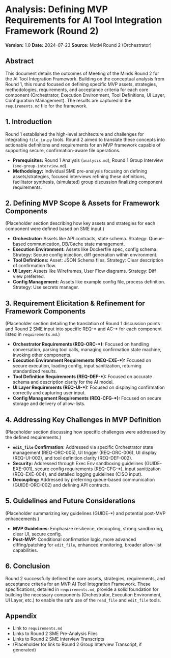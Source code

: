 # Analysis: Defining MVP Requirements for AI Tool Integration Framework (Round 2)

**Version:** 1.0
**Date:** 2024-07-23
**Source:** MotM Round 2 (Orchestrator)

## Abstract

This document details the outcomes of Meeting of the Minds Round 2 for the AI Tool Integration Framework. Building on the conceptual analysis from Round 1, this round focused on defining specific MVP assets, strategies, methodologies, requirements, and acceptance criteria for each core component (Orchestrator, Execution Environment, Tool Definitions, UI Layer, Configuration Management). The results are captured in the `requirements.md` file for the framework.

## 1. Introduction

Round 1 established the high-level architecture and challenges for integrating `file_io.py` tools. Round 2 aimed to translate these concepts into actionable definitions and requirements for an MVP framework capable of supporting secure, confirmation-aware file operations.

*   **Prerequisites:** Round 1 Analysis (`analysis.md`), Round 1 Group Interview (`sme-group-interview.md`).
*   **Methodology:** Individual SME pre-analysis focusing on defining assets/strategies, focused interviews refining these definitions, facilitator synthesis, (simulated) group discussion finalizing component requirements.

## 2. Defining MVP Scope & Assets for Framework Components

(Placeholder section describing how key assets and strategies for each component were defined based on SME input.)

*   **Orchestrator:** Assets like API contracts, state schema. Strategy: Queue-based communication, DB/Cache state management.
*   **Execution Environment:** Assets like Dockerfile spec, config schema. Strategy: Secure config injection, diff generation within environment.
*   **Tool Definitions:** Asset: JSON Schema files. Strategy: Clear description of confirmation flow.
*   **UI Layer:** Assets like Wireframes, User Flow diagrams. Strategy: Diff view preferred.
*   **Config Management:** Assets like example config file, process definition. Strategy: Use secrets manager.

## 3. Requirement Elicitation & Refinement for Framework Components

(Placeholder section detailing the translation of Round 1 discussion points and Round 2 SME input into specific REQ-* and AC-* for each component listed in `requirements.md`.)

*   **Orchestrator Requirements (REQ-ORC-*):** Focused on handling conversation, parsing tool calls, managing confirmation state machine, invoking other components.
*   **Execution Environment Requirements (REQ-EXE-*):** Focused on secure execution, loading config, input sanitization, returning standardized results.
*   **Tool Definition Requirements (REQ-DEF-*):** Focused on accurate schema and description clarity for the AI model.
*   **UI Layer Requirements (REQ-UI-*):** Focused on displaying confirmation correctly and capturing user input.
*   **Config Management Requirements (REQ-CFG-*):** Focused on secure storage and delivery of allow-lists.

## 4. Addressing Key Challenges in MVP Definition

(Placeholder section discussing how specific challenges were addressed by the defined requirements.)

*   **`edit_file` Confirmation:** Addressed via specific Orchestrator state management (REQ-ORC-005), UI trigger (REQ-ORC-006), UI display (REQ-UI-002), and tool definition clarity (REQ-DEF-002).
*   **Security:** Addressed through Exec Env sandboxing guidelines (GUIDE-EXE-001), secure config requirements (REQ-CFG-*), input sanitization (REQ-EXE-004), and detailed logging guidelines (CISO input).
*   **Decoupling:** Addressed by preferring queue-based communication (GUIDE-ORC-002) and defining API contracts.

## 5. Guidelines and Future Considerations

(Placeholder summarizing key guidelines (GUIDE-*) and potential post-MVP enhancements.)

*   **MVP Guidelines:** Emphasize resilience, decoupling, strong sandboxing, clear UI, secure config.
*   **Post-MVP:** Conditional confirmation logic, more advanced diffing/patching for `edit_file`, enhanced monitoring, broader allow-list capabilities.

## 6. Conclusion

Round 2 successfully defined the core assets, strategies, requirements, and acceptance criteria for an MVP AI Tool Integration Framework. These specifications, detailed in `requirements.md`, provide a solid foundation for building the necessary components (Orchestrator, Execution Environment, UI Layer, etc.) to enable the safe use of the `read_file` and `edit_file` tools.

## Appendix

*   Link to `requirements.md`
*   Links to Round 2 SME Pre-Analysis Files
*   Links to Round 2 SME Interview Transcripts
*   (Placeholder for link to Round 2 Group Interview Transcript, if generated) 